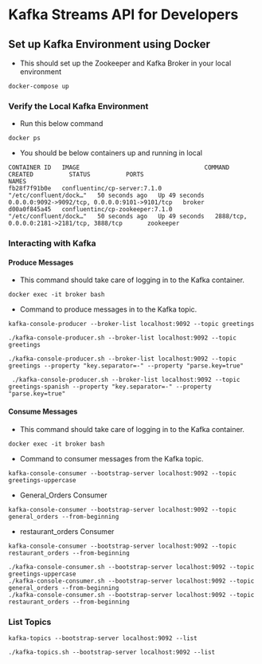 # Kafka Streams API for Developers


## Set up Kafka Environment using Docker

- This should set up the Zookeeper and Kafka Broker in your local environment

```aidl
docker-compose up
```

### Verify the Local Kafka Environment

- Run this below command

```
docker ps
```

- You should be below containers up and running in local

```
CONTAINER ID   IMAGE                                   COMMAND                  CREATED          STATUS          PORTS                                            NAMES
fb28f7f91b0e   confluentinc/cp-server:7.1.0            "/etc/confluent/dock…"   50 seconds ago   Up 49 seconds   0.0.0.0:9092->9092/tcp, 0.0.0.0:9101->9101/tcp   broker
d00a0f845a45   confluentinc/cp-zookeeper:7.1.0         "/etc/confluent/dock…"   50 seconds ago   Up 49 seconds   2888/tcp, 0.0.0.0:2181->2181/tcp, 3888/tcp       zookeeper
```

### Interacting with Kafka

#### Produce Messages

- This  command should take care of logging in to the Kafka container.

```
docker exec -it broker bash
```

- Command to produce messages in to the Kafka topic.

```
kafka-console-producer --broker-list localhost:9092 --topic greetings
```

```
./kafka-console-producer.sh --broker-list localhost:9092 --topic greetings
```

```
./kafka-console-producer.sh --broker-list localhost:9092 --topic greetings --property "key.separator=-" --property "parse.key=true"

```

```
 ./kafka-console-producer.sh --broker-list localhost:9092 --topic greetings-spanish --property "key.separator=-" --property "parse.key=true"
```

#### Consume Messages

- This  command should take care of logging in to the Kafka container.

```
docker exec -it broker bash
```
- Command to consumer messages from the Kafka topic.

```
kafka-console-consumer --bootstrap-server localhost:9092 --topic greetings-uppercase
```

- General_Orders Consumer

```
kafka-console-consumer --bootstrap-server localhost:9092 --topic general_orders --from-beginning
```

- restaurant_orders Consumer

```
kafka-console-consumer --bootstrap-server localhost:9092 --topic restaurant_orders --from-beginning
```

```
./kafka-console-consumer.sh --bootstrap-server localhost:9092 --topic greetings-uppercase
./kafka-console-consumer.sh --bootstrap-server localhost:9092 --topic general_orders --from-beginning
./kafka-console-consumer.sh --bootstrap-server localhost:9092 --topic restaurant_orders --from-beginning
```

### List Topics

```
kafka-topics --bootstrap-server localhost:9092 --list
```

```
./kafka-topics.sh --bootstrap-server localhost:9092 --list
```
